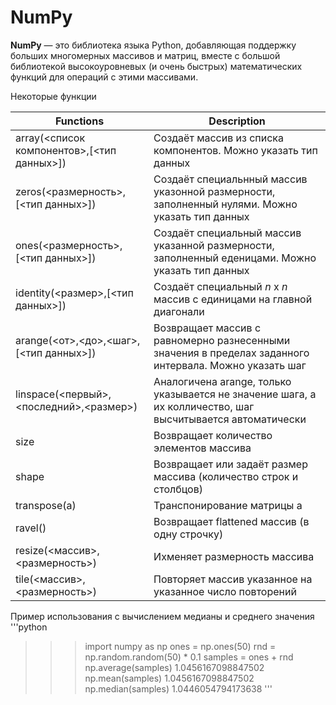 # NumPy

**NumPy** — это библиотека языка Python, добавляющая поддержку больших многомерных массивов и матриц, вместе с большой библиотекой высокоуровневых (и очень быстрых) математических функций для операций с этими массивами.

Некоторые функции

Functions | Description
------------ | -------------
array(<список компонентов>,[<тип данных>]) | Создаёт массив из списка компонентов. Можно указать тип данных
zeros(<размерность>,[<тип данных>]) | Создаёт специальнный массив указонной размерности, заполненный нулями. Можно указать тип данных
ones(<размерность>,[<тип данных>]) | Создаёт специальный массив указанной размерности, заполненный еденицами. Можно указать тип данных
identity(<размер>,[<тип данных>]) | Создаёт специальный *n* x *n* массив c единицами на главной диагонали
arange(<от>,<до>,<шаг>,[<тип данных>]) | Возвращает массив с равномерно разнесенными значения в пределах заданного интервала. Можно указать шаг
linspace(<первый>,<последний>,<размер>) | Аналогичена arange, только указывается не значение шага, а их колличество, шаг высчитывается автоматически
size | Возвращает количество элементов массива
shape | Возвращает или задаёт размер массива (количество строк и столбцов) 
transpose(a) | Транспонирование матрицы а
ravel() | Возвращает flattened массив (в одну строчку)
resize(<массив>,<размерность>) | Ихменяет размерность массива      
tile(<массив>,<размерность>) | Повторяет массив указанное на указанное число повторений


Пример использования с вычислением медианы и среднего значения
'''python
>>> import numpy as np
>>> ones = np.ones(50)
>>> rnd = np.random.random(50) * 0.1
>>> samples = ones + rnd
>>> np.average(samples)
1.0456167098847502
>>> np.mean(samples)
1.0456167098847502
>>> np.median(samples)
1.0446054794173638
'''
